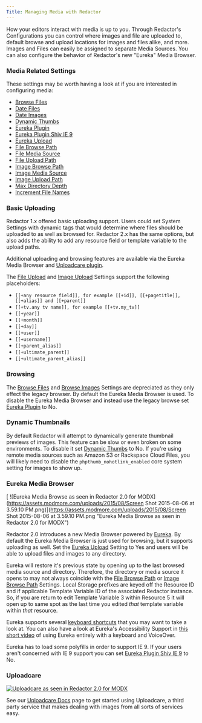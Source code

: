 ```yaml
---
Title: Managing Media with Redactor
---
```


How your editors interact with media is up to you. Through Redactor's Configurations you can control where images and file are uploaded to, default browse and upload locations for images and files alike, and more. Images and Files can easily be assigned to separate Media Sources. You can also configure the behavior of Redactor's new "Eureka" Media Browser.

### Media Related Settings

 These settings may be worth having a look at if you are interested in configuring media:

- [Browse Files](Configure_Redactor/#setting-redactor.browse_files)
- [Date Files](Configure_Redactor/#setting-redactor.date_files)
- [Date Images](Configure_Redactor/#setting-redactor.date_images)
- [Dynamic Thumbs](Configure_Redactor/#setting-redactor.dynamicThumbs)
- [Eureka Plugin](Configure_Redactor/#setting-redactor.plugin_eureka)
- [Eureka Plugin Shiv IE 9](Configure_Redactor/#setting-redactor.plugin_eureka_shivie9)
- [Eureka Upload](Configure_Redactor/#setting-redactor.eurekaUpload)
- [File Browse Path](Configure_Redactor/#setting-redactor.file_browse_path)
- [File Media Source](Configure_Redactor/#setting-redactor.file_mediasource)
- [File Upload Path](Configure_Redactor/#setting-redactor.file_upload_path)
- [Image Browse Path](Configure_Redactor/#setting-redactor.image_browse_path)
- [Image Media Source](Configure_Redactor/#setting-redactor.mediasource)
- [Image Upload Path](Configure_Redactor/#setting-redactor.image_upload_path)
- [Max Directory Depth](Configure_Redactor/#setting-redactor.max_directory_depth)
- [Increment File Names](Configure_Redactor/#setting-redactor.increment_file_names)

### Basic Uploading

Redactor 1.x offered basic uploading support. Users could set System Settings with dynamic tags that would determine where files should be uploaded to as well as browsed for. Redactor 2.x has the same options, but also adds the ability to add any resource field or template variable to the upload paths.

Additional uploading and browsing features are available via the Eureka Media Browser and [Uploadcare plugin](Uploadcare).

The [File Upload](Configure_Redactor/#setting-redactor.file_upload_path) and [Image Upload](Configure_Redactor/#setting-redactor.image_upload_path) Settings support the following placeholders:

- `[[+any resource field]], for example [[+id]], [[+pagetitle]], [[+alias]] and [[+parent]]`
- `[[+tv.any tv name]], for example [[+tv.my_tv]]`
- `[[+year]]`
- `[[+month]]`
- `[[+day]]`
- `[[+user]]`
- `[[+username]]`
- `[[+parent_alias]]`
- `[[+ultimate_parent]]`
- `[[+ultimate_parent_alias]]`

### Browsing

The [Browse Files](Configure_Redactor/#setting-redactor.browse_files) and [Browse Images](Configure_Redactor/#setting-redactor.image_browse_path) Settings are depreciated as they only effect the legacy browser. By default the Eureka Media Browser is used. To disable the Eureka Media Browser and instead use the legacy browse set [Eureka Plugin](Configure_Redactor/#setting-redactor.plugin_eureka) to No.

### Dynamic Thumbnails

By default Redactor will attempt to dynamically generate thumbnail previews of images. This feature can be slow or even broken on some environments. To disable it set [Dynamic Thumbs](Configure_Redactor/#setting-redactor.dynamicThumbs) to No. If you're using remote media sources such as Amazon S3 or Rackspace Cloud Files, you will likely need to disable the `phpthumb_nohotlink_enabled` core system setting for images to show up.

### Eureka Media Browser

 [ ![Eureka Media Browse as seen in Redactor 2.0 for MODX](https://assets.modmore.com/uploads/2015/08/Screen Shot 2015-08-06 at 3.59.10 PM.png)](https://assets.modmore.com/uploads/2015/08/Screen Shot 2015-08-06 at 3.59.10 PM.png "Eureka Media Browse as seen in Redactor 2.0 for MODX")

Redactor 2.0 introduces a new Media Browser powered by [Eureka](https://github.com/jpdevries/eureka#eureka). By default the Eureka Media Browser is just used for browsing, but it supports uploading as well. Set the [Eureka Upload](Configure_Redactor/#setting-redactor.eurekaUpload) Setting to Yes and users will be able to upload files and images to any directory.

Eureka will restore it's previous state by opening up to the last browsed media source and directory. Therefore, the directory or media source it opens to may not always coincide with the [File Browse Path](Configure_Redactor/#setting-redactor.file_browse_path) or [Image Browse Path](Configure_Redactor/#setting-redactor.image_browse_path) Settings. Local Storage prefixes are keyed off the Resource ID and if applicable Template Variable ID of the associated Redactor instance. So, if you are return to edit Template Variable 3 within Resource 5 it will open up to same spot as the last time you edited _that_ template variable within _that_ resource.

Eureka supports several [keyboard shortcuts](Configure_Redactor/#keyboard-shortcuts) that you may want to take a look at. You can also have a look at Eureka's Accessibility Support in [this short video](https://vimeo.com/128895951) of using Eureka entirely with a keyboard and VoiceOver.

Eureka has to load some polyfills in order to support IE 9. If your users aren't concerned with IE 9 support you can set [Eureka Plugin Shiv IE 9](Configure_Redactor/#setting-redactor.plugin_eureka_shivie9) to No.

### Uploadcare

 [ ![Uploadcare as seen in Redactor 2.0 for MODX](https://assets.modmore.com/uploads/2015/06/uploadcare.png)](https://assets.modmore.com/uploads/2015/06/uploadcare.png "Uploadcare as seen in Redactor 2.0 for MODX")

See our [Uploadcare Docs](Uploadcare "custom") page to get started using Uploadcare, a third party service that makes dealing with images from all sorts of services easy.